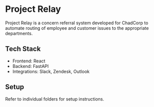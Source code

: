 # Project Relay

Project Relay is a concern referral system developed for ChadCorp to automate routing of employee and customer issues to the appropriate departments.

## Tech Stack
- Frontend: React
- Backend: FastAPI
- Integrations: Slack, Zendesk, Outlook

## Setup
Refer to individual folders for setup instructions.
